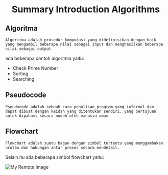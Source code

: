 <center>

# Summary Introduction Algorithms

</center>

## Algoritma

    Algoritma adalah prosedur komputasi yang didefinisikan dengan baik yang mengambil beberapa nilai sebagai input dan menghasilkan beberapa nilai sebagai output

ada beberapa contoh algoritma yaitu:
* Check Prime Number
* Sorting
* Searching

## Pseudocode

    Pseudocode adalah sebuah cara penulisan program yang informal dan dapat dibuat dengan kaidah yang ditentukan sendiri. yang bertujuan untuk dipahami secara mudah oleh manusia awam

## Flowchart

    Flowchart adalah suatu bagan dengan simbol tertentu yang menggambakan urutan dan hubungan antar proses secara mendetail.

Selain itu ada beberapa simbol flowchart yaitu:

![My Remote Image](https://lh3.googleusercontent.com/ukWjc9vWBokWd3vz9AGOfBFsyQ74fdiJfCCuDtVEYuGwBbatc8CMVg5AXJSCKhwZ1DH8tkPJtp5AQfQEgcK58iFyUggPQpy7sf1Gojuyv269ChSOwCaCqQkcemSs_nDLwiIs_QXi)
